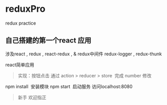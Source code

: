 # reduxPro
redux practice


## 自己搭建的第一个react 应用
  涉及react , redux , react-redux , & redux中间件 redux-logger , redux-thunk

react简单应用

> 实现：按钮点击 通过 action > reducer > store  完成 number 修改

npm install  安装模块
npm start  启动服务
访问localhost:8080

> 新手 欢迎指正
